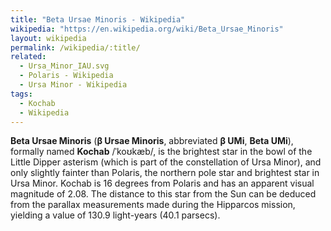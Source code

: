 ```yaml
---
title: "Beta Ursae Minoris - Wikipedia"
wikipedia: "https://en.wikipedia.org/wiki/Beta_Ursae_Minoris"
layout: wikipedia
permalink: /wikipedia/:title/
related:
  - Ursa_Minor_IAU.svg
  - Polaris - Wikipedia
  - Ursa Minor - Wikipedia
tags:
  - Kochab
  - Wikipedia
---
```

**Beta Ursae Minoris** (**β Ursae Minoris**, abbreviated **β UMi**, **Beta UMi**), formally named **Kochab** /ˈkoʊkæb/, is the brightest star in the bowl of the Little Dipper asterism (which is part of the constellation of Ursa Minor), and only slightly fainter than Polaris, the northern pole star and brightest star in Ursa Minor. Kochab is 16 degrees from Polaris and has an apparent visual magnitude of 2.08. The distance to this star from the Sun can be deduced from the parallax measurements made during the Hipparcos mission, yielding a value of 130.9 light-years (40.1 parsecs).